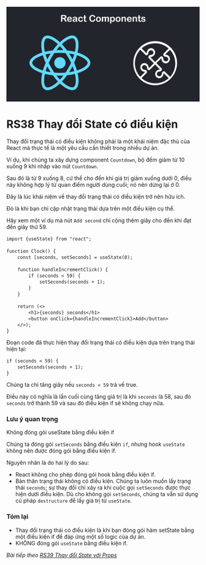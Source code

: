 
![Create-HTML-1](images/components.jpg) 

# RS38 Thay đổi State có điều kiện

Thay đổi trạng thái có điều kiện không phải là một khái niệm đặc thù của React mà thực tế là một yêu cầu cần thiết trong nhiều dự án.

Ví dụ, khi chúng ta xây dựng component `Countdown`, bộ đếm giảm từ 10 xuống 9 khi nhấp vào nút `Countdown`.

Sau đó là từ 9 xuống 8, cứ thế cho đến khi giá trị giảm xuống dưới 0, điều này không hợp lý từ quan điểm người dùng cuối; nó nên dừng lại ở 0.

Đây là lúc khái niệm về thay đổi trạng thái có điều kiện trở nên hữu ích.

Đó là khi bạn chỉ cập nhật trạng thái dựa trên một điều kiện cụ thể.

Hãy xem một ví dụ mà nút `Add second` chỉ cộng thêm giây cho đến khi đạt đến giây thứ 59.

```
import {useState} from "react";

function Clock() {
    const [seconds, setSeconds] = useState(0);

    function handleIncrementClick() {
        if (seconds < 59) {
            setSeconds(seconds + 1);
        }
    }

    return (<>
        <h1>{seconds} seconds</h1>
        <button onClick={handleIncrementClick}>Add</button>
    </>);
}
```

Đoạn code đã thực hiện thay đổi trạng thái có điều kiện dựa trên trạng thái hiện tại:

```
if (seconds < 59) {
    setSeconds(seconds + 1);
}
```

Chúng ta chỉ tăng giây nếu `seconds < 59` trả về true.

Điều này có nghĩa là lần cuối cùng tăng giá trị là khi `seconds` là 58, sau đó `seconds` trở thành 59 và sau đó điều kiện if sẽ không chạy nữa.

### Lưu ý quan trọng

Không đóng gói useState bằng điều kiện if

Chúng ta đóng gói `setSeconds` bằng điều kiện `if`, nhưng hook `useState` không nên được đóng gói bằng điều kiện if.

Nguyên nhân là do hai lý do sau:

- React không cho phép đóng gói hook bằng điều kiện if.
- Bản thân trạng thái không có điều kiện. Chúng ta luôn muốn lấy trạng thái `seconds`; sự thay đổi chỉ xảy ra khi cuộc gọi `setSeconds` được thực hiện dưới điều kiện. Dù cho không gọi `setSeconds`, chúng ta vẫn sử dụng cú pháp `destructure` để lấy giá trị từ `useState`.


### Tóm lại

- Thay đổi trạng thái có điều kiện là khi bạn đóng gói hàm setState bằng một điều kiện if để đáp ứng một số logic của dự án.
- KHÔNG đóng gói `useState` bằng điều kiện if.

*Bài tiếp theo [RS39 Thay đổi State với Props](/lesson/session/session_039_state_props.md)*
